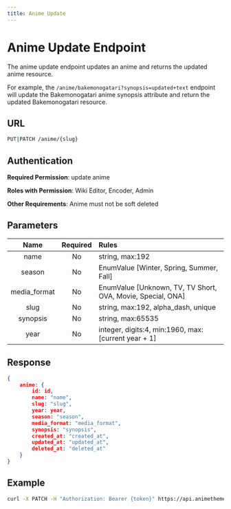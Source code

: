 ```yaml
---
title: Anime Update
---
```


# Anime Update Endpoint

The anime update endpoint updates an anime and returns the updated anime resource.

For example, the `/anime/bakemonogatari?synopsis=updated+text` endpoint will update the Bakemonogatari anime synopsis attribute and return the updated Bakemonogatari resource.

## URL

```sh
PUT|PATCH /anime/{slug}
```

## Authentication

**Required Permission**: update anime

**Roles with Permission**: Wiki Editor, Encoder, Admin

**Other Requirements**: Anime must not be soft deleted

## Parameters

| Name         | Required | Rules                                                       |
| :----------: | :------: | :---------------------------------------------------------- |
| name         | No       | string, max:192                                             |
| season       | No       | EnumValue [Winter, Spring, Summer, Fall]                    |
| media_format | No       | EnumValue [Unknown, TV, TV Short, OVA, Movie, Special, ONA] |
| slug         | No       | string, max:192, alpha_dash, unique                         |
| synopsis     | No       | string, max:65535                                           |
| year         | No       | integer, digits:4, min:1960, max:[current year + 1]         |

## Response

```json
{
    anime: {
        id: id,
        name: "name",
        slug: "slug",
        year: year,
        season: "season",
        media_format: "media_format",
        synopsis: "synopsis",
        created_at: "created_at",
        updated_at: "updated_at",
        deleted_at: "deleted_at"
    }
}
```

## Example

```bash
curl -X PATCH -H "Authorization: Bearer {token}" https://api.animethemes.moe/anime/bakemonogatari
```